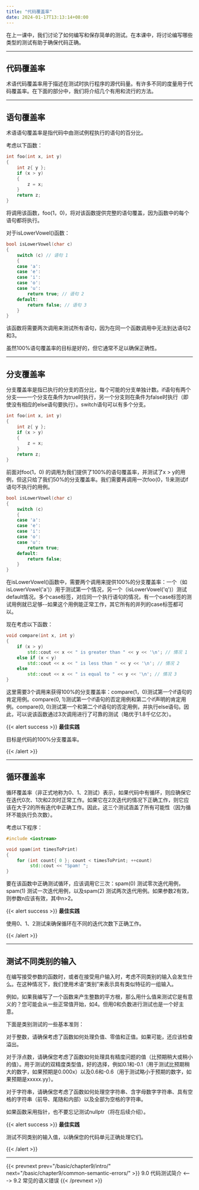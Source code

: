 ```yaml
---
title: "代码覆盖率"
date: 2024-01-17T13:13:14+08:00
---
```


在上一课中，我们讨论了如何编写和保存简单的测试。在本课中，将讨论编写哪些类型的测试有助于确保代码正确。

***
## 代码覆盖率

术语代码覆盖率用于描述在测试时执行程序的源代码量。有许多不同的度量用于代码覆盖率。在下面的部分中，我们将介绍几个有用和流行的方法。

***
## 语句覆盖率

术语语句覆盖率是指代码中由测试例程执行的语句的百分比。

考虑以下函数：

```C++
int foo(int x, int y)
{
    int z{ y };
    if (x > y)
    {
        z = x;
    }
    return z;
}
```

将调用该函数，foo(1，0)，将对该函数提供完整的语句覆盖，因为函数中的每个语句都将执行。

对于isLowerVowel()函数：

```C++
bool isLowerVowel(char c)
{
    switch (c) // 语句 1
    {
    case 'a':
    case 'e':
    case 'i':
    case 'o':
    case 'u':
        return true; // 语句 2
    default:
        return false; // 语句 3
    }
}
```

该函数将需要两次调用来测试所有语句，因为在同一个函数调用中无法到达语句2和3。

虽然100%语句覆盖率的目标是好的，但它通常不足以确保正确性。

***
## 分支覆盖率

分支覆盖率是指已执行的分支的百分比，每个可能的分支单独计数。if语句有两个分支——一个分支在条件为true时执行，另一个分支则在条件为false时执行（即使没有相应的else语句要执行）。switch语句可以有多个分支。

```C++
int foo(int x, int y)
{
    int z{ y };
    if (x > y)
    {
        z = x;
    }
    return z;
}
```

前面对foo(1，0) 的调用为我们提供了100%的语句覆盖率，并测试了x > y的用例，但这只给了我们50%的分支覆盖率。我们需要再调用一次foo(0，1)来测试if语句不执行的用例。

```C++
bool isLowerVowel(char c)
{
    switch (c)
    {
    case 'a':
    case 'e':
    case 'i':
    case 'o':
    case 'u':
        return true;
    default:
        return false;
    }
}
```

在isLowerVowel()函数中，需要两个调用来提供100%的分支覆盖率：一个（如isLowerVowel('a')）用于测试第一个情况，另一个（isLowerVowel('q')）测试default情况。多个case标签，对应同一个执行语句的情况，有一个case标签的测试用例就已足够--如果这个用例能正常工作，其它所有的并列的case标签都可以。

现在考虑以下函数：

```C++
void compare(int x, int y)
{
	if (x > y)
		std::cout << x << " is greater than " << y << '\n'; // 情况 1
	else if (x < y)
		std::cout << x << " is less than " << y << '\n'; // 情况 2
	else
		std::cout << x << " is equal to " << y << '\n'; // 情况 3
}
```

这里需要3个调用来获得100%的分支覆盖率：compare(1，0)测试第一个if语句的肯定用例。compare(0, 1)测试第一个if语句的否定用例和第二个if声明的肯定用例。compare(0, 0)测试第一个和第二个if语句的否定用例，并执行else语句。因此，可以说该函数通过3次调用进行了可靠的测试（略优于1.8千亿亿次）。

{{< alert success >}}
**最佳实践**

目标是代码的100%分支覆盖率。

{{< /alert >}}

***
## 循环覆盖率

循环覆盖率（非正式地称为0、1、2测试）表示，如果代码中有循环，则应确保它在迭代0次、1次和2次时正常工作。如果它在2次迭代的情况下正确工作，则它应该在大于2的所有迭代中正确工作。因此，这三个测试涵盖了所有可能性（因为循环不能执行负次数）。

考虑以下程序：

```C++
#include <iostream>

void spam(int timesToPrint)
{
    for (int count{ 0 }; count < timesToPrint; ++count)
         std::cout << "Spam! ";
}
```

要在该函数中正确测试循环，应该调用它三次：spam(0) 测试零次迭代用例，spam(1) 测试一次迭代用例，以及spam(2) 测试两次迭代用例。如果参数2有效，则参数n应该有效，其中n>2。

{{< alert success >}}
**最佳实践**

使用0、1、2测试来确保循环在不同的迭代次数下正确工作。

{{< /alert >}}

***
## 测试不同类别的输入

在编写接受参数的函数时，或者在接受用户输入时，考虑不同类别的输入会发生什么。在这种情况下，我们使用术语“类别”来表示具有类似特征的一组输入。

例如，如果我编写了一个函数来产生整数的平方根，那么用什么值来测试它是有意义的？您可能会从一些正常值开始，如4。但用0和负数进行测试也是一个好主意。

下面是类别测试的一些基本准则：

对于整数，请确保考虑了函数如何处理负值、零值和正值。如果可能，还应该检查溢出。

对于浮点数，请确保您考虑了函数如何处理具有精度问题的值（比预期稍大或稍小的值）。用于测试的双精度类型值，好的选择，例如0.1和-0.1（用于测试比预期稍大的数字，如果预期是0.000x）以及0.6和-0.6（用于测试略小于预期的数字，如果预期是xxxxx.yy）。

对于字符串，请确保您考虑了函数如何处理空字符串、含字母数字字符串、具有空格的字符串（前导、尾随和内部）以及全部为空格的字符串。

如果函数采用指针，也不要忘记测试nullptr（将在后续介绍）。

{{< alert success >}}
**最佳实践**

测试不同类别的输入值，以确保您的代码单元正确处理它们。

{{< /alert >}}

***

{{< prevnext prev="/basic/chapter9/intro/" next="/basic/chapter9/common-semantic-errors/" >}}
9.0 代码测试简介
<--->
9.2 常见的语义错误
{{< /prevnext >}}
